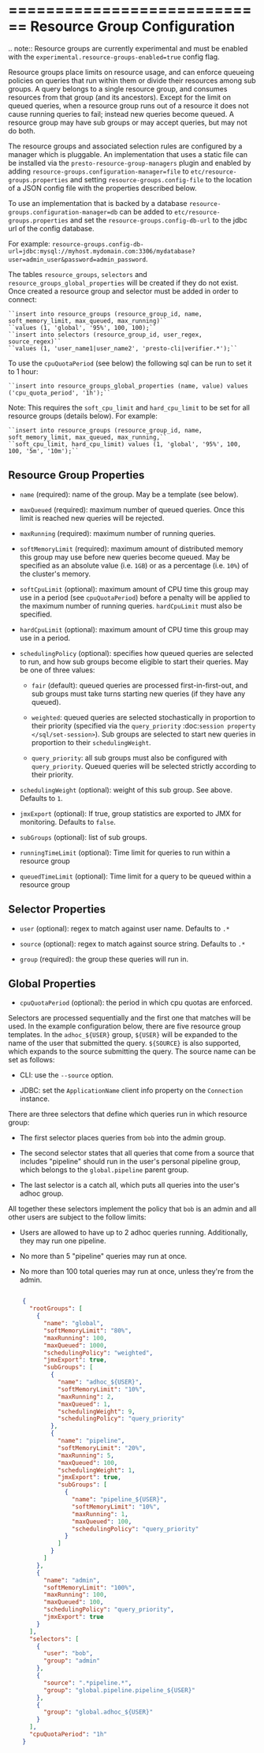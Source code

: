 ============================
Resource Group Configuration
============================

.. note::
    Resource groups are currently experimental and must be enabled with the
    ``experimental.resource-groups-enabled=true`` config flag.

Resource groups place limits on resource usage, and can enforce queueing policies on
queries that run within them or divide their resources among sub groups. A query
belongs to a single resource group, and consumes resources from that group (and its ancestors).
Except for the limit on queued queries, when a resource group runs out of a resource
it does not cause running queries to fail; instead new queries become queued.
A resource group may have sub groups or may accept queries, but may not do both.

The resource groups and associated selection rules are configured by a manager which is pluggable.
An implementation that uses a static file can be installed via the ``presto-resource-group-managers``
plugin and enabled by adding ``resource-groups.configuration-manager=file`` to
``etc/resource-groups.properties`` and setting ``resource-groups.config-file`` to the
location of a JSON config file with the properties described below.

To use an implementation that is backed by a database ``resource-groups.configuration-manager=db``
can be added to ``etc/resource-groups.properties`` and set the ``resource-groups.config-db-url`` to
the jdbc url of the config database.

For example:
``resource-groups.config-db-url=jdbc:mysql://myhost.mydomain.com:3306/mydatabase?user=admin_user&password=admin_password``.

The tables ``resource_groups``, ``selectors`` and ``resource_groups_global_properties`` will be created if they do not exist.
Once created a resource group and selector must be added in order to connect:

    ``insert into resource_groups (resource_group_id, name, soft_memory_limit, max_queued, max_running)``
    ``values (1, 'global', '95%', 100, 100);``
    ``insert into selectors (resource_group_id, user_regex, source_regex)``
    ``values (1, 'user_name1|user_name2', 'presto-cli|verifier.*');``

To use the ``cpuQuotaPeriod`` (see below) the following sql can be run to set it to 1 hour:

    ``insert into resource_groups_global_properties (name, value) values ('cpu_quota_period', '1h');``

Note: This requires the ``soft_cpu_limit`` and ``hard_cpu_limit`` to be set for all resource groups (details below).
For example:

    ``insert into resource_groups (resource_group_id, name, soft_memory_limit, max_queued, max_running,``
    ``soft_cpu_limit, hard_cpu_limit) values (1, 'global', '95%', 100, 100, '5m', '10m');``

Resource Group Properties
-------------------------

* ``name`` (required): name of the group. May be a template (see below).

* ``maxQueued`` (required): maximum number of queued queries. Once this limit is reached
  new queries will be rejected.

* ``maxRunning`` (required): maximum number of running queries.

* ``softMemoryLimit`` (required): maximum amount of distributed memory this
  group may use before new queries become queued. May be specified as
  an absolute value (i.e. ``1GB``) or as a percentage (i.e. ``10%``) of the cluster's memory.

* ``softCpuLimit`` (optional): maximum amount of CPU time this
  group may use in a period (see ``cpuQuotaPeriod``) before a penalty will be applied to
  the maximum number of running queries. ``hardCpuLimit`` must also be specified.

* ``hardCpuLimit`` (optional): maximum amount of CPU time this
  group may use in a period.

* ``schedulingPolicy`` (optional): specifies how queued queries are selected to run,
  and how sub groups become eligible to start their queries. May be one of three values:

    * ``fair`` (default): queued queries are processed first-in-first-out, and sub groups
      must take turns starting new queries (if they have any queued).

    * ``weighted``: queued queries are selected stochastically in proportion to their priority
      (specified via the ``query_priority`` :doc:`session property </sql/set-session>`). Sub groups are selected
      to start new queries in proportion to their ``schedulingWeight``.

    * ``query_priority``: all sub groups must also be configured with ``query_priority``.
      Queued queries will be selected strictly according to their priority.

* ``schedulingWeight`` (optional): weight of this sub group. See above.
  Defaults to ``1``.

* ``jmxExport`` (optional): If true, group statistics are exported to JMX for monitoring.
  Defaults to ``false``.

* ``subGroups`` (optional): list of sub groups.

* ``runningTimeLimit`` (optional): Time limit for queries to run within a resource group

* ``queuedTimeLimit`` (optional): Time limit for a query to be queued within a resource group

Selector Properties
-------------------

* ``user`` (optional): regex to match against user name. Defaults to ``.*``

* ``source`` (optional): regex to match against source string. Defaults to ``.*``

* ``group`` (required): the group these queries will run in.

Global Properties
-----------------

* ``cpuQuotaPeriod`` (optional): the period in which cpu quotas are enforced.

Selectors are processed sequentially and the first one that matches will be used.
In the example configuration below, there are five resource group templates.
In the ``adhoc_${USER}`` group, ``${USER}`` will be expanded to the name of the
user that submitted the query. ``${SOURCE}`` is also supported, which expands
to the source submitting the query. The source name can be set as follows:

  * CLI: use the ``--source`` option.

  * JDBC: set the ``ApplicationName`` client info property on the ``Connection`` instance.

There are three selectors that define which queries run in which resource group:

  * The first selector places queries from ``bob`` into the admin group.

  * The second selector states that all queries that come from a source that includes "pipeline"
    should run in the user's personal pipeline group, which belongs to the ``global.pipeline``
    parent group.

  * The last selector is a catch all, which puts all queries into the user's adhoc group.

All together these selectors implement the policy that ``bob`` is an admin and
all other users are subject to the follow limits:

  * Users are allowed to have up to 2 adhoc queries running. Additionally, they may run one pipeline.

  * No more than 5 "pipeline" queries may run at once.

  * No more than 100 total queries may run at once, unless they're from the admin.

``` json

    {
      "rootGroups": [
        {
          "name": "global",
          "softMemoryLimit": "80%",
          "maxRunning": 100,
          "maxQueued": 1000,
          "schedulingPolicy": "weighted",
          "jmxExport": true,
          "subGroups": [
            {
              "name": "adhoc_${USER}",
              "softMemoryLimit": "10%",
              "maxRunning": 2,
              "maxQueued": 1,
              "schedulingWeight": 9,
              "schedulingPolicy": "query_priority"
            },
            {
              "name": "pipeline",
              "softMemoryLimit": "20%",
              "maxRunning": 5,
              "maxQueued": 100,
              "schedulingWeight": 1,
              "jmxExport": true,
              "subGroups": [
                {
                  "name": "pipeline_${USER}",
                  "softMemoryLimit": "10%",
                  "maxRunning": 1,
                  "maxQueued": 100,
                  "schedulingPolicy": "query_priority"
                }
              ]
            }
          ]
        },
        {
          "name": "admin",
          "softMemoryLimit": "100%",
          "maxRunning": 100,
          "maxQueued": 100,
          "schedulingPolicy": "query_priority",
          "jmxExport": true
        }
      ],
      "selectors": [
        {
          "user": "bob",
          "group": "admin"
        },
        {
          "source": ".*pipeline.*",
          "group": "global.pipeline.pipeline_${USER}"
        },
        {
          "group": "global.adhoc_${USER}"
        }
      ],
      "cpuQuotaPeriod": "1h"
    }
```
